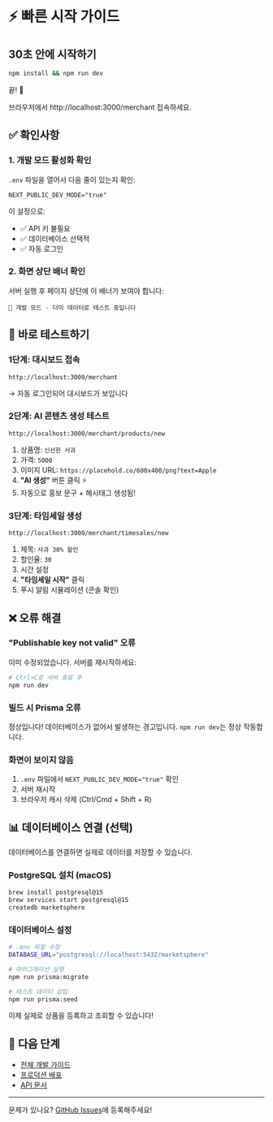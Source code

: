 # ⚡ 빠른 시작 가이드

## 30초 안에 시작하기

```bash
npm install && npm run dev
```

끝! 🎉

브라우저에서 http://localhost:3000/merchant 접속하세요.

## ✅ 확인사항

### 1. 개발 모드 활성화 확인

`.env` 파일을 열어서 다음 줄이 있는지 확인:

```env
NEXT_PUBLIC_DEV_MODE="true"
```

이 설정으로:

- ✅ API 키 불필요
- ✅ 데이터베이스 선택적
- ✅ 자동 로그인

### 2. 화면 상단 배너 확인

서버 실행 후 페이지 상단에 이 배너가 보여야 합니다:

```
🚧 개발 모드 - 더미 데이터로 테스트 중입니다
```

## 🎯 바로 테스트하기

### 1단계: 대시보드 접속

```
http://localhost:3000/merchant
```

→ 자동 로그인되어 대시보드가 보입니다

### 2단계: AI 콘텐츠 생성 테스트

```
http://localhost:3000/merchant/products/new
```

1. 상품명: `신선한 사과`
2. 가격: `5000`
3. 이미지 URL: `https://placehold.co/600x400/png?text=Apple`
4. **"AI 생성"** 버튼 클릭 ⚡
5. 자동으로 홍보 문구 + 해시태그 생성됨!

### 3단계: 타임세일 생성

```
http://localhost:3000/merchant/timesales/new
```

1. 제목: `사과 30% 할인`
2. 할인율: `30`
3. 시간 설정
4. **"타임세일 시작"** 클릭
5. 푸시 알림 시뮬레이션 (콘솔 확인)

## ❌ 오류 해결

### "Publishable key not valid" 오류

이미 수정되었습니다. 서버를 재시작하세요:

```bash
# Ctrl+C로 서버 종료 후
npm run dev
```

### 빌드 시 Prisma 오류

정상입니다! 데이터베이스가 없어서 발생하는 경고입니다.
`npm run dev`는 정상 작동합니다.

### 화면이 보이지 않음

1. `.env` 파일에서 `NEXT_PUBLIC_DEV_MODE="true"` 확인
2. 서버 재시작
3. 브라우저 캐시 삭제 (Ctrl/Cmd + Shift + R)

## 📊 데이터베이스 연결 (선택)

데이터베이스를 연결하면 실제로 데이터를 저장할 수 있습니다.

### PostgreSQL 설치 (macOS)

```bash
brew install postgresql@15
brew services start postgresql@15
createdb marketsphere
```

### 데이터베이스 설정

```bash
# .env 파일 수정
DATABASE_URL="postgresql://localhost:5432/marketsphere"

# 마이그레이션 실행
npm run prisma:migrate

# 테스트 데이터 삽입
npm run prisma:seed
```

이제 실제로 상품을 등록하고 조회할 수 있습니다!

## 🚀 다음 단계

- [전체 개발 가이드](./DEV-GUIDE.md)
- [프로덕션 배포](./README.md#배포)
- [API 문서](./docs/api-docs.md)

---

문제가 있나요? [GitHub Issues](https://github.com/your-repo/issues)에 등록해주세요!
